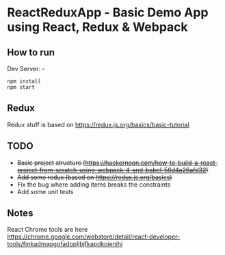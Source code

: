 # ReactReduxApp - Basic Demo App using React, Redux & Webpack

## How to run 

Dev Server: -

```
npm install
npm start
```

## Redux
Redux stuff is based on https://redux.js.org/basics/basic-tutorial

## TODO

* ~~Basic project structure (https://hackernoon.com/how-to-build-a-react-project-from-scratch-using-webpack-4-and-babel-56d4a26afd32)~~
* ~~Add some redux (based on https://redux.js.org/basics)~~
* Fix the bug where adding items breaks the constraints
* Add some unit tests

## Notes

React Chrome tools are here https://chrome.google.com/webstore/detail/react-developer-tools/fmkadmapgofadopljbjfkapdkoienihi